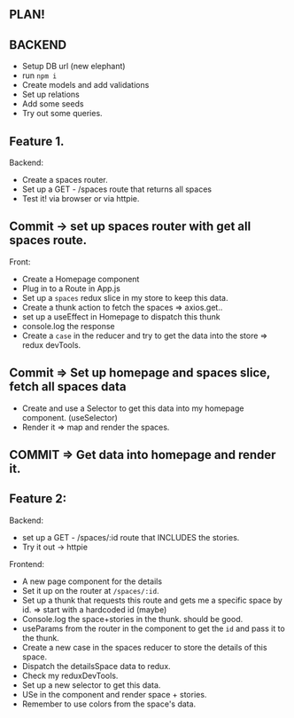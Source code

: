 ## PLAN!

## BACKEND

- Setup DB url (new elephant)
- run `npm i`
- Create models and add validations
- Set up relations
- Add some seeds
- Try out some queries.

## Feature 1.

Backend:

- Create a spaces router.
- Set up a GET - /spaces route that returns all spaces
- Test it! via browser or via httpie.

## Commit -> set up spaces router with get all spaces route.

Front:

- Create a Homepage component
- Plug in to a Route in App.js
- Set up a `spaces` redux slice in my store to keep this data.
- Create a thunk action to fetch the spaces => axios.get..
- set up a useEffect in Homepage to dispatch this thunk
- console.log the response
- Create a `case` in the reducer and try to get the data into the store => redux devTools.

## Commit => Set up homepage and spaces slice, fetch all spaces data

- Create and use a Selector to get this data into my homepage component. (useSelector)
- Render it => map and render the spaces.

## COMMIT => Get data into homepage and render it.

## Feature 2:

Backend:

- set up a GET - /spaces/:id route that INCLUDES the stories.
- Try it out -> httpie

Frontend:

- A new page component for the details
- Set it up on the router at `/spaces/:id`.
- Set up a thunk that requests this route and gets me a specific space by id. => start with a hardcoded id (maybe)
- Console.log the space+stories in the thunk. should be good.
- useParams from the router in the component to get the `id` and pass it to the thunk.
- Create a new case in the spaces reducer to store the details of this space.
- Dispatch the detailsSpace data to redux.
- Check my reduxDevTools.
- Set up a new selector to get this data.
- USe in the component and render space + stories.
- Remember to use colors from the space's data.
